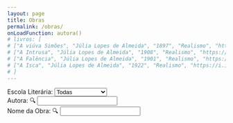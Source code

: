 ```yaml
---
layout: page
title: Obras
permalink: /obras/
onLoadFunction: autora()
# livros: [
# ["A viúva Simões", "Júlia Lopes de Almeida", "1897", "Realismo", "https://images-na.ssl-images-amazon.com/images/I/41LokrPE6jL._SX311_BO1,204,203,200_.jpg"],
# ["A Intrusa", "Júlia Lopes de Almeida", "1908", "Realismo", "https://m.media-amazon.com/images/I/51T2IipVdtL.jpg"],
# ["A Falência", "Júlia Lopes de Almeida", "1901", "Realismo", "https://images-na.ssl-images-amazon.com/images/I/51ZZ-KUvnhL._SX346_BO1,204,203,200_.jpg"],
# ["A Isca", "Júlia Lopes de Almeida", "1922", "Realismo", "https://i.imgur.com/3pAMxqZ.png"]
# ]
---
```

<script>
var obras = [];
{% for pagina in site.pages %}
{% if pagina.dir == "/obras/"%}
{% if pagina.name != "obras.md"%}
obras[{{ forloop.index0 }}] = {titulo:"{{ pagina.nomelivro }}", autora:"{{ pagina.nomeautora }}", ano:"{{ pagina.anolancamento }}", escola:"Realismo", imagem:"{{ pagina.imagemcapa }}", link:"{{ pagina.nomelivro | slugify: "latin"}}"};
{% endif %}
{% endif %}
{% endfor %}
// {*% for livro in page.livros %*}
// obras[{{ forloop.index0 }}] = {titulo:"{{ livro[0] }}", autora:"{{ livro[1] }}", ano:"{{ livro[2] }}", escola:"{{ livro[3] }}", imagem:"{{ livro[4] }}", link:"{{ livro[0] | slugify: "latin"}}"};
// {*% endfor %*}

var obrasMesmo = [];
var obrasDeVerdade = [];

function autora()
{
	obrasMesmo = [];
	var autoraBar = document.getElementById("autorabox");
	var autoraVal = autoraBar.value;
    	for(i in obras)
    	{
		var novaAutora = string_to_slug_mod(obras[i].autora);
    		if(novaAutora.includes(string_to_slug_mod(autoraVal)))
        	{
        		obrasMesmo[obrasMesmo.length] = obras[i];
        	}
    	}
	search();
}

function search()
{
	obrasDeVerdade = [];
	var searchBar = document.getElementById("termo");
	var termo = searchBar.value;
    	for(i in obrasMesmo)
    	{
		var novoTitulo = string_to_slug_mod(obrasMesmo[i].titulo);
    		if(novoTitulo.includes(string_to_slug_mod(termo)))
        	{
        		obrasDeVerdade[obrasDeVerdade.length] = obrasMesmo[i];
        	}
    	}
	escolaLit();
}

function escolaLit() {
  var escolaOptions = document.getElementById("filtros");
  var escola = escolaOptions.options[escolaOptions.selectedIndex].text;
  document.getElementById("demo").innerHTML = "";
  
  for (i in obrasDeVerdade)
  {
  	if(escola != "Todas" && obrasDeVerdade[i].escola != escola) continue;
    document.getElementById("demo").innerHTML += 
    '<div class="bookpreview">\n'+
	'<div class="row">\n'+
    '<div class="columncapatwo">\n<img src=' + obrasDeVerdade[i].imagem + '>\n</div>\n'+
    '<div class="columntwo">\n'+
    '<tag style="font-weight:900;font-size:36px">' + obrasDeVerdade[i].titulo + '</tag>\n<br>\n' +
    '<tag style="color:#505050;font-size:25px"><i><b>' + obrasDeVerdade[i].autora + '</b> - ' + obrasDeVerdade[i].ano + '</i></tag>\n<br><br>\n' +
    '<button class="button" onclick=\'window.open("{{ site.url }}obras/' + obrasDeVerdade[i].link + '", "_self")\'>Conferir Obra</button>\n'+
    '</div>\n</div>\n</div>\n<br>\n';
  }
}

function string_to_slug_mod (str) {
    str = str.replace(/^\s+|\s+$/g, ''); // trim
    str = str.toLowerCase();
    // remove accents, swap ñ for n, etc
    var from = "ãàáäâèéëêìíïîòóöôùúüûñç·/_,:;õ";
    var to   = "aaaaaeeeeiiiioooouuuunc      o";
    for (var i=0, l=from.length ; i<l ; i++) {
        str = str.replace(new RegExp(from.charAt(i), 'g'), to.charAt(i));
    }
    str = str.replace(/[^a-z0-9 -]/g, '') // remove invalid chars
        .replace(/\s+/g, ' ') // collapse whitespace and replace by spacebar
        .replace(/ +/g, ' '); // collapse spaces
	return str;
}
</script>
<form>
Escola Literária:
<select id="filtros" onload="escolaLit()" onchange="autora()">
  <option>Todas</option>
  <option>Realismo</option>
  <option>Simbolismo</option>
  <option>Pré-Modernismo</option>
  <option>Modernismo</option>
  <!-- <option></option> -->
</select> <br>
Autora: 🔍
<input type="text" id="autorabox" value="" oninput="autora()"><br>
Nome da Obra: 🔍
<input type="text" id="termo" value="" oninput="autora()"><br>
</form>
<p id="demo"></p>

